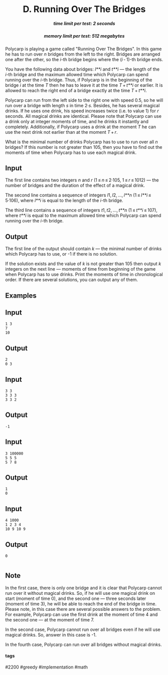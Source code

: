 <h1 style='text-align: center;'> D. Running Over The Bridges</h1>

<h5 style='text-align: center;'>time limit per test: 2 seconds</h5>
<h5 style='text-align: center;'>memory limit per test: 512 megabytes</h5>

Polycarp is playing a game called "Running Over The Bridges". In this game he has to run over *n* bridges from the left to the right. Bridges are arranged one after the other, so the *i*-th bridge begins where the (*i* - 1)-th bridge ends.

You have the following data about bridges: *l**i* and *t**i* — the length of the *i*-th bridge and the maximum allowed time which Polycarp can spend running over the *i*-th bridge. Thus, if Polycarp is in the beginning of the bridge *i* at the time *T* then he has to leave it at the time *T* + *t**i* or earlier. It is allowed to reach the right end of a bridge exactly at the time *T* + *t**i*.

Polycarp can run from the left side to the right one with speed 0.5, so he will run over a bridge with length *s* in time 2·*s*. Besides, he has several magical drinks. If he uses one drink, his speed increases twice (i.e. to value 1) for *r* seconds. All magical drinks are identical. Please note that Polycarp can use a drink only at integer moments of time, and he drinks it instantly and completely. Additionally, if Polycarp uses a drink at the moment *T* he can use the next drink not earlier than at the moment *T* + *r*.

What is the minimal number of drinks Polycarp has to use to run over all *n* bridges? If this number is not greater than 105, then you have to find out the moments of time when Polycarp has to use each magical drink.

## Input

The first line contains two integers *n* and *r* (1 ≤ *n* ≤ 2·105, 1 ≤ *r* ≤ 1012) — the number of bridges and the duration of the effect of a magical drink.

The second line contains a sequence of integers *l*1, *l*2, ..., *l**n* (1 ≤ *l**i* ≤ 5·106), where *l**i* is equal to the length of the *i*-th bridge.

The third line contains a sequence of integers *t*1, *t*2, ..., *t**n* (1 ≤ *t**i* ≤ 107), where *t**i* is equal to the maximum allowed time which Polycarp can spend running over the *i*-th bridge.

## Output

The first line of the output should contain *k* — the minimal number of drinks which Polycarp has to use, or -1 if there is no solution.

If the solution exists and the value of *k* is not greater than 105 then output *k* integers on the next line — moments of time from beginning of the game when Polycarp has to use drinks. Print the moments of time in chronological order. If there are several solutions, you can output any of them.

## Examples

## Input


```
1 3  
7  
10  

```
## Output


```
2  
0 3  

```
## Input


```
3 3  
3 3 3  
3 3 2  

```
## Output


```
-1  

```
## Input


```
3 100000  
5 5 5  
5 7 8  

```
## Output


```
1  
0   

```
## Input


```
4 1000  
1 2 3 4  
10 9 10 9  

```
## Output


```
0  
  

```
## Note

In the first case, there is only one bridge and it is clear that Polycarp cannot run over it without magical drinks. So, if he will use one magical drink on start (moment of time 0), and the second one — three seconds later (moment of time 3), he will be able to reach the end of the bridge in time. Please note, in this case there are several possible answers to the problem. For example, Polycarp can use the first drink at the moment of time 4 and the second one — at the moment of time 7.

In the second case, Polycarp cannot run over all bridges even if he will use magical drinks. So, answer in this case is -1.

In the fourth case, Polycarp can run over all bridges without magical drinks. 



#### tags 

#2200 #greedy #implementation #math 